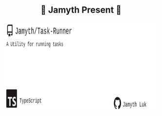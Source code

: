 <!-- built at 8/2/2023, 10:12:55 AM -->
<h1 align="center">
🎉 Jamyth Present 🎉
</h1>
<p align="center">
    <a href="https://github.com/Jamyth/Task-Runner">
        <img width="1000" height="300" src="./readme.svg" />
    </a>
</p>